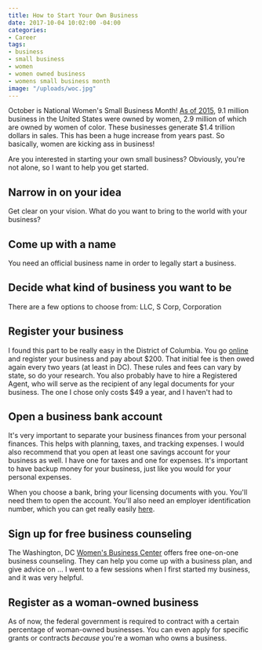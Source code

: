```yaml
---
title: How to Start Your Own Business
date: 2017-10-04 10:02:00 -04:00
categories:
- Career
tags:
- business
- small business
- women
- women owned business
- womens small business month
image: "/uploads/woc.jpg"
---
```


October is National Women's Small Business Month! [As of 2015](https://www.nawbo.org/resources/women-business-owner-statistics), 9.1 million business in the United States were owned by women, 2.9 million of which are owned by women of color. These businesses generate $1.4 trillion dollars in sales. This has been a huge increase from years past. So basically, women are kicking ass in business!

Are you interested in starting your own small business? Obviously, you're not alone, so I want to help you get started.

## Narrow in on your idea

Get clear on your vision. What do you want to bring to the world with your business? 

## Come up with a name

You need an official business name in order to legally start a business.

## Decide what kind of business you want to be

There are a few options to choose from: LLC, S Corp, Corporation

## Register your business

I found this part to be really easy in the District of Columbia. You go [online](https://otr.cfo.dc.gov/page/new-business-registration) and register your business and pay about $200. That initial fee is then owed again every two years (at least in DC). These rules and fees can vary by state, so do your research. You also probably have to hire a Registered Agent, who will serve as the recipient of any legal documents for your business. The one I chose only costs $49 a year, and I haven't had to 

## Open a business bank account

It's very important to separate your business finances from your personal finances. This helps with planning, taxes, and tracking expenses. I would also recommend that you open at least one savings account for your business as well. I have one for taxes and one for expenses. It's important to have backup money for your business, just like you would for your personal expenses. 

When you choose a bank, bring your licensing documents with you. You'll need them to open the account. You'll also need an employer identification number, which you can get really easily [here](https://www.irs.gov/businesses/small-businesses-self-employed/apply-for-an-employer-identification-number-ein-online).

## Sign up for free business counseling

The Washington, DC [Women's Business Center](http://www.ncrc.org/dcwbc/how-to-register-for-free-counseling.html) offers free one-on-one business counseling. They can help you come up with a business plan, and give advice on ... I went to a few sessions when I first started my business, and it was very helpful.

## Register as a woman-owned business

As of now, the federal government is required to contract with a certain percentage of woman-owned businesses. You can even apply for specific grants or contracts *because* you're a woman who owns a business. 